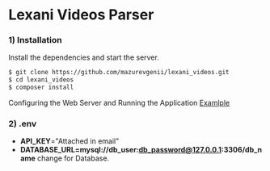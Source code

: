 # Lexani Videos Parser

### 1) Installation

Install the dependencies and start the server.

```sh
$ git clone https://github.com/mazurevgenii/lexani_videos.git
$ cd lexani_videos
$ composer install 
```
Configuring the Web Server and Running the Application [Examlple](https://www.digitalocean.com/community/tutorials/how-to-deploy-a-symfony-4-application-to-production-with-lemp-on-ubuntu-18-04#step-7-%E2%80%94-configuring-the-web-server-and-running-the-application)

### 2) .env

- **API_KEY**="Attached in email"
- **DATABASE_URL=mysql://db_user:db_password@127.0.0.1:3306/db_name** change for Database.